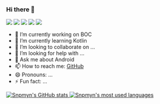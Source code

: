 ### Hi there 👋

<!--
**snpmyn/snpmyn** is a ✨ _special_ ✨ repository because its `README.md` (this file) appears on your GitHub profile.

Here are some ideas to get you started:
-->
<p align="left">
<img src="https://img.shields.io/badge/language-java-red.svg"/>  
<img src="https://img.shields.io/badge/language-kotlin-orange.svg"/>
<img src="https://img.shields.io/badge/language-dart-blue.svg"/>
<img src="https://img.shields.io/badge/license-Apache-blue"/>
<img src="https://img.shields.io/badge/Gmail-snpmyn@gmail.com-green"/>
</p>

- 🔭 I’m currently working on BOC
- 🌱 I’m currently learning Kotlin
- 👯 I’m looking to collaborate on ...
- 🤔 I’m looking for help with ...
- 💬 Ask me about Android
- 📫 How to reach me: <a href="https://github.com/snpmyn">GitHub</a>
- 😄 Pronouns: ...
- ⚡ Fun fact: ...

<!--
![snpmyn](https://github-readme-stats.vercel.app/api?username=snpmyn&count_private=true)
![Top Langs](https://github-readme-stats.vercel.app/api/top-langs/?username=snpmyn&layout=compact&hide=html)
-->

<a href="https://github.com/snpmyn?tab=repositories&q=&type=source">
<img alt="Snpmyn's GitHub stats" src="https://github-readme-stats.vercel.app/api?username=snpmyn&count_private=true&show_icons=true" />
</a>
<a href="https://github.com/snpmyn?tab=repositories&q=&type=source">
<img align="top" alt="Snpmyn's most used languages" src="https://github-readme-stats.vercel.app/api/top-langs/?username=snpmyn&layout=compact" />
</a>
<!--
<p align="center">
  <img src="https://user-images.githubusercontent.com/5679180/79618120-0daffb80-80be-11ea-819e-d2b0fa904d07.gif" width="27px">
  <br><br>
  <samp>
    :wave: Hi! I design for BOC.
    <br>My current work focuses on enabling all of y'all to
    <br><em>receive recognition</em> for the amazing things that
    <br>you do in your software communities :sparkles:
    <br><br><img src="https://i.imgur.com/kdKhgx6.gif" width="240px" align="center">
    <br><br>:coffee: Wanna chat? :point_right: @ me on <a href="https://github.com/snpmyn">GitHub</a>
  </samp>
</p>

<details>
  <summary><b>:telescope: 2021 goal</b></summary>
  I didn't complete my 2020 goal, but it was a crazy different year 😂 In 2021.
</details>

<details>
  <summary><b>:skull: 2020 goal</b></summary>
  I want to make a little application this year.
</details>
-->
